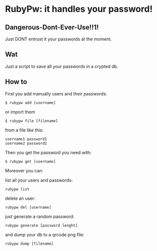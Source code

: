 RubyPw: it handles your password!
=============

Dangerous-Dont-Ever-Use!!1!
-------
Just DONT entrust it your passwords at the moment.

Wat
-------
Just a script to save all your passwords in a crypted db.

How to
-------
First you add manually users and their passwords:

    $ rubypw add [username]

or import them

    $ rubypw file [filename]

from a file like this:

    username1 password1
    username2 password2

Then you get the password you need with:

    $ rubypw get [username]

Moreover you can:

list all your users and passwords:

    rubypw list

delete an user:

    rubypw del [username]

just generate a random password:

    rubypw generate [password lenght]

and dump your db to a qrcode png file:

    rubypw dump [filename]
